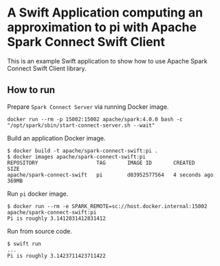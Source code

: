 # A Swift Application computing an approximation to pi with Apache Spark Connect Swift Client

This is an example Swift application to show how to use Apache Spark Connect Swift Client library.

## How to run

Prepare `Spark Connect Server` via running Docker image.
```
docker run --rm -p 15002:15002 apache/spark:4.0.0 bash -c "/opt/spark/sbin/start-connect-server.sh --wait"
```

Build an application Docker image.

```
$ docker build -t apache/spark-connect-swift:pi .
$ docker images apache/spark-connect-swift:pi
REPOSITORY                   TAG       IMAGE ID       CREATED         SIZE
apache/spark-connect-swift   pi        d03952577564   4 seconds ago   369MB
```

Run `pi` docker image.

```
$ docker run --rm -e SPARK_REMOTE=sc://host.docker.internal:15002 apache/spark-connect-swift:pi
Pi is roughly 3.1412831412831412
```

Run from source code.

```
$ swift run
...
Pi is roughly 3.1423711423711422
```
